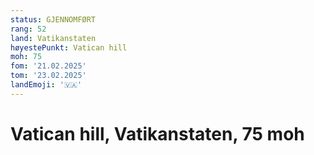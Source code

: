 ```yaml
---
status: GJENNOMFØRT
rang: 52
land: Vatikanstaten
høyestePunkt: Vatican hill
moh: 75
fom: '21.02.2025'
tom: '23.02.2025'
landEmoji: '🇻🇦'
---
```


# Vatican hill, Vatikanstaten, 75 moh